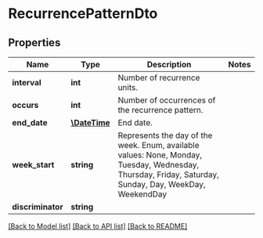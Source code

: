 # RecurrencePatternDto

## Properties
Name | Type | Description | Notes
------------ | ------------- | ------------- | -------------
**interval** | **int** | Number of recurrence units. | 
**occurs** | **int** | Number of occurrences of the recurrence pattern. | 
**end_date** | [**\DateTime**](\DateTime.md) | End date. | 
**week_start** | **string** | Represents the day of the week. Enum, available values: None, Monday, Tuesday, Wednesday, Thursday, Friday, Saturday, Sunday, Day, WeekDay, WeekendDay | 
**discriminator** | **string** |  | 



[[Back to Model list]](README.md#documentation-for-models) [[Back to API list]](README.md#documentation-for-api-endpoints) [[Back to README]](README.md)


